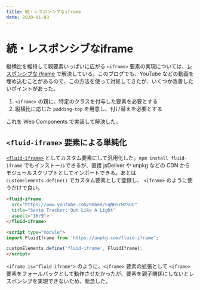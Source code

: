 ```yaml
---
title: 続・レスポンシブなiframe
date: 2020-01-03
---
```


# 続・レスポンシブなiframe

縦横比を維持して親要素いっぱいに広がる `<iframe>` 要素の実現については、[レスポンシブな iframe](/posts/2017/responsive-iframe.html) で解決している。このブログでも、YouTube などの動画を埋め込むことがあるので、この方法を使って対処してきたが、いくつか改善したいポイントがあった。

1. `<iframe>` の親に、特定のクラスを付与した要素を必要とする
2. 縦横比に応じた `padding-top` を用意し、付け替えを必要とする

これを Web Components で実装して解決した。

## `<fluid-iframe>` 要素による単純化

[`<fluid-iframe>`](https://1000ch.github.io/fluid-iframe/) としてカスタム要素にして汎用化した。`npm install fluid-iframe` でもインストールできるが、直接 jsDeliver や unpkg などの CDN からモジュールスクリプトとしてインポートできる。あとは `customElements.define()` でカスタム要素として登録し、 `<iframe>` のように使うだけで良い。

```html
<fluid-iframe
  src="https://www.youtube.com/embed/EqNHSrHzSOU"
  title="Santa Tracker: Out Like A Light"
  aspect="16/9">
</fluid-iframe>

<script type="module">
import FluidIframe from 'https://unpkg.com/fluid-iframe';

customElements.define('fluid-iframe', FluidIframe);
</script>
```

`<iframe is="fluid-iframe">` のように、`<iframe>` 要素の拡張として `<iframe>` 要素をフォールバックとして動作させたかったが、要素を親子関係にしないとレスポンシブを実現できないため、断念した。
